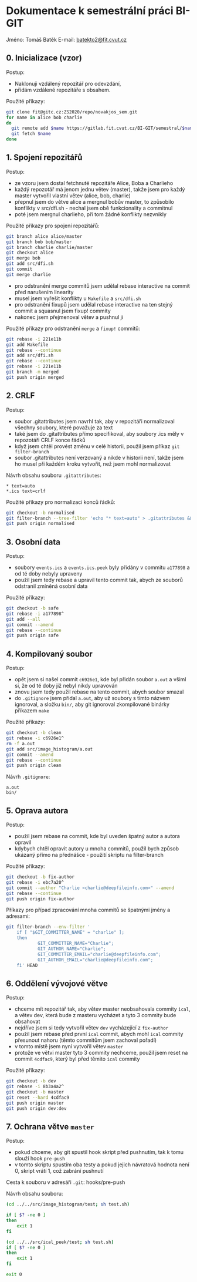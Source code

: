 # Dokumentace k semestrální práci BI-GIT

Jméno: Tomáš Batěk
E-mail: batekto2@fit.cvut.cz

## 0. Inicializace (vzor)
Postup:
- Naklonuji vzdálený repozitář pro odevzdání,
- přidám vzdálené repozitáře s obsahem.

Použité příkazy:
```sh
git clone fit@gitc.cz:ZS2020/repo/novakjos_sem.git
for name in alice bob charlie
do
  git remote add $name https://gitlab.fit.cvut.cz/BI-GIT/semestral/$name.git
  git fetch $name
done
```

## 1. Spojení repozitářů
Postup:

- ze vzoru jsem dostal fetchnuté repozitáře Alice, Boba a Charlieho
- každý repozotář má jenom jednu větev (master), takže jsem pro každý master vytvořil vlastní větev (alice, bob, charlie)
- přepnul jsem do větve alice a mergnul bobův master, to způsobilo konflikty v src/dfi.sh - nechal jsem obě funkcionality a commitnul
- poté jsem mergnul charlieho, při tom žádné konflikty nezvnikly

Použité příkazy pro spojení repozitářů:
```sh
git branch alice alice/master
git branch bob bob/master
git branch charlie charlie/master
git checkout alice
git merge bob
git add src/dfi.sh
git commit
git merge charlie
```
- pro odstranění merge commitů jsem udělal rebase interactive na commit před narušením linearity
- musel jsem vyřešit konflikty u `Makefile` a `src/dfi.sh`
- pro odstranění fixupů jsem udělal rebase interactive na ten stejný commit a squasnul jsem fixup! commity
- nakonec jsem přejmenoval větev a pushnul ji

Použité příkazy pro odstranění `merge` a `fixup!` commitů:
```sh
git rebase -i 221e11b
git add Makefile
git rebase --continue
git add src/dfi.sh
git rebase --continue
git rebase -i 221e11b
git branch -m merged
git push origin merged
```


## 2. CRLF
Postup:

- soubor .gitattributes jsem navrhl tak, aby v repozitáři normalizoval všechny soubory, které považuje za text
- také jsem do .gitattributes přímo specifikoval, aby soubory .ics měly v repozotáři CRLF konce řádků
- když jsem chtěl provést změnu v celé historii, použil jsem příkaz `git filter-branch`
- soubor .gitattributes není verzovaný a nikde v historii není, takže jsem ho musel při každém kroku vytvořit,
než jsem mohl normalizovat

Návrh obsahu souboru `.gitattributes`:
```
* text=auto
*.ics text=crlf
```

Použité příkazy pro normalizaci konců řádků:
```sh
git checkout -b normalised
git filter-branch --tree-filter 'echo "* text=auto" > .gitattributes && echo "*.ics text=crlf" >> .gitattributes && git add --renormalize . && rm -f .gitattributes'
git push origin normalised
```

## 3. Osobní data
Postup:

- soubory `events.ics` a `events.ics.peek` byly přidány v commitu `a177898` a od té doby nebyly upraveny
- použil jsem tedy rebase a upravil tento commit tak, abych ze souborů odstranil zmíněná osobní data


Použité příkazy:
```sh
git checkout -b safe
git rebase -i a177898^
git add --all
git commit --amend
git rebase --continue
git push origin safe
```

## 4. Kompilovaný soubor
Postup:

- opět jsem si našel commit `c6926e1`, kde byl přidán soubor `a.out` a všiml si, že od té doby již nebyl nikdy upravován
- znovu jsem tedy použil rebase na tento commit, abych soubor smazal
- do `.gitignore` jsem přidal `a.out`, aby už soubory s tímto názvem ignoroval, a složku `bin/`, aby git ignoroval zkompilované
binárky příkazem `make`

Použité příkazy:
```sh
git checkout -b clean
git rebase -i c6926e1^
rm -f a.out
git add src/image_histogram/a.out
git commit --amend
git rebase --continue
git push origin clean
```

Návrh `.gitignore`:
```
a.out
bin/
```

## 5. Oprava autora
Postup:

- použil jsem rebase na commit, kde byl uveden špatný autor a autora opravil
- kdybych chtěl opravit autory u mnoha commitů, použil bych způsob ukázaný přímo na přednášce - použití skriptu na filter-branch

Použité příkazy:
```sh
git checkout -b fix-author
git rebase -i ebc7a20^
git commit --author "Charlie <charlie@deepfileinfo.com>" --amend
git rebase --continue
git push origin fix-author
```

Příkazy pro případ zpracování mnoha commitů se špatnými jmény a adresami:
```sh
git filter-branch --env-filter '
    if [ "$GIT_COMMITTER_NAME" = "charlie" ];
    then
            GIT_COMMITTER_NAME="Charlie";
            GIT_AUTHOR_NAME="Charlie";
            GIT_COMMITTER_EMAIL="charlie@deepfileinfo.com";
            GIT_AUTHOR_EMAIL="charlie@deepfileinfo.com";
	fi' HEAD
```

## 6. Oddělení vývojové větve
Postup:

- chceme mít repozitář tak, aby větev master neobsahovala commity `ical`, a větev dev, která bude z masteru vycházet a tyto 3 commity bude obsahovat
- nejdříve jsem si tedy vytvořil větev `dev` vycházející z `fix-author`
- použil jsem rebase před první `ical` commit, abych mohl `ical` commity přesunout nahoru (těmto commitům jsem zachoval pořadí)
- v tomto místě jsem nyní vytvořil větev `master`
- protože ve větvi master tyto 3 commity nechceme, použil jsem reset na commit `4cdfac9`, který byl před těmito `ical` commity


Použité příkazy:
```sh
git checkout -b dev
git rebase -i 8b3a4a2^
git checkout -b master
git reset --hard 4cdfac9
git push origin master
git push origin dev:dev
```

## 7. Ochrana větve `master`
Postup:

- pokud chceme, aby git spustil hook skript před pushnutím, tak k tomu slouží hook `pre-push`
- v tomto skriptu spustím oba testy a pokud jejich návratová hodnota není 0, skript vrátí 1, což zabrání pushnutí

Cesta k souboru v adresáři `.git`: hooks/pre-push

Návrh obsahu souboru:
```sh
(cd ../../src/image_histogram/test; sh test.sh)

if [ $? -ne 0 ]
then
	exit 1
fi

(cd ../../src/ical_peek/test; sh test.sh)
if [ $? -ne 0 ]
then
	exit 1
fi

exit 0
```
